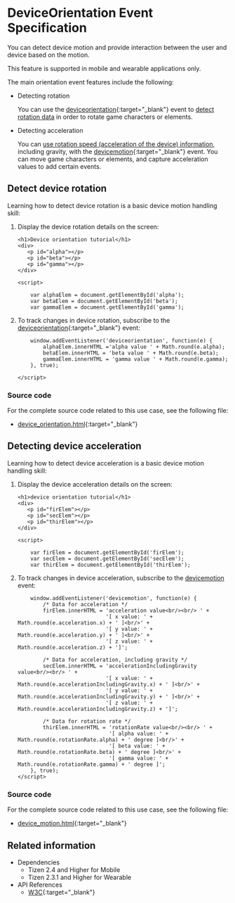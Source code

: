 # DeviceOrientation Event Specification

You can detect device motion and provide interaction between the user and device based on the motion.

This feature is supported in mobile and wearable applications only.

The main orientation event features include the following:

- Detecting rotation

  You can use the [deviceorientation](https://www.w3.org/TR/orientation-event/#deviceorientation){:target="_blank"} event to [detect rotation data](#detecting-device-rotation) in order to rotate game characters or elements.

- Detecting acceleration

  You can [use rotation speed (acceleration of the device) information](#detecting-device-acceleration), including gravity, with the [devicemotion](https://www.w3.org/TR/orientation-event/#devicemotion){:target="_blank"} event. You can move game characters or elements, and capture acceleration values to add certain events.

## Detect device rotation

Learning how to detect device rotation is a basic device motion handling skill:

1. Display the device rotation details on the screen:

   ```
   <h1>Device orientation tutorial</h1>
   <div>
      <p id="alpha"></p>
      <p id="beta"></p>
      <p id="gamma"></p>
   </div>

   <script>
   ```

   ```
       var alphaElem = document.getElementById('alpha');
       var betaElem = document.getElementById('beta');
       var gammaElem = document.getElementById('gamma');
   ```

2. To track changes in device rotation, subscribe to the [deviceorientation](https://www.w3.org/TR/orientation-event/#deviceorientation){:target="_blank"} event:

   ```
       window.addEventListener('deviceorientation', function(e) {
           alphaElem.innerHTML ='alpha value ' + Math.round(e.alpha);
           betaElem.innerHTML = 'beta value ' + Math.round(e.beta);
           gammaElem.innerHTML = 'gamma value ' + Math.round(e.gamma);
       }, true);
   ```

   ```
   </script>
   ```

### Source code

For the complete source code related to this use case, see the following file:

- [device_orientation.html](http://download.tizen.org/misc/examples/w3c_html5/device/device_orientation_event_specification){:target="_blank"}

## Detecting device acceleration

Learning how to detect device acceleration is a basic device motion handling skill:

1. Display the device acceleration details on the screen:

   ```
   <h1>device orientation tutorial</h1>
   <div>
      <p id="firElem"></p>
      <p id="secElem"></p>
      <p id="thirElem"></p>
   </div>

   <script>
   ```

   ```
       var firElem = document.getElementById('firElem');
       var secElem = document.getElementById('secElem');
       var thirElem = document.getElementById('thirElem');
   ```

2. To track changes in device acceleration, subscribe to the [devicemotion](http://www.w3.org/TR/2011/WD-orientation-event-20111201/#devicemotion) event:

   ```
       window.addEventListener('devicemotion', function(e) {
           /* Data for acceleration */
           firElem.innerHTML = 'acceleration value<br/><br/> ' +
                               '[ x value: ' + Math.round(e.acceleration.x) + ' ]<br/>' +
                               '[ y value: ' + Math.round(e.acceleration.y) + ' ]<br/>' +
                               '[ z value: ' + Math.round(e.acceleration.z) + ']';

           /* Data for acceleration, including gravity */
           secElem.innerHTML = 'accelerationIncludingGravity value<br/><br/> ' +
                               '[ x value: ' + Math.round(e.accelerationIncludingGravity.x) + ' ]<br/>' +
                               '[ y value: ' + Math.round(e.accelerationIncludingGravity.y) + ' ]<br/>' +
                               '[ z value: ' + Math.round(e.accelerationIncludingGravity.z) + ']';

           /* Data for rotation rate */
           thirElem.innerHTML = 'rotationRate value<br/><br/> ' +
                                '[ alpha value: ' + Math.round(e.rotationRate.alpha) + ' degree ]<br/>' +
                                '[ beta value: ' + Math.round(e.rotationRate.beta) + ' degree ]<br/>' +
                                '[ gamma value: ' + Math.round(e.rotationRate.gamma) + ' degree ]';
       }, true);
   </script>
   ```

### Source code

For the complete source code related to this use case, see the following file:

- [device_motion.html](http://download.tizen.org/misc/examples/w3c_html5/device/device_orientation_event_specification){:target="_blank"}

## Related information
* Dependencies
  - Tizen 2.4 and Higher for Mobile
  - Tizen 2.3.1 and Higher for Wearable
* API References
  - [W3C](https://www.w3.org/TR/orientation-event/#deviceorientation){:target="_blank"}
